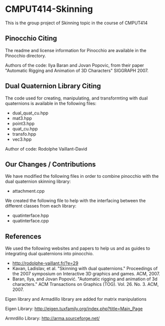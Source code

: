 # CMPUT414-Skinning

This is the group project of Skinning topic in the course of CMPUT414

## Pinocchio Citing

The readme and license information for Pinocchio are available in the 
Pinocchio directory.

Authors of the code: Ilya Baran and Jovan Popovic, from their paper
"Automatic Rigging and Animation of 3D Characters" SIGGRAPH 2007.

## Dual Quaternion Library Citing

The code used for creating, manipulating, and transformting with dual 
quaternions is available in the following files:
* dual_quat_cu.hpp
* mat3.hpp
* point3.hpp
* quat_cu.hpp
* transfo.hpp
* vec3.hpp 

Author of code: Rodolphe Vaillant-David

## Our Changes / Contributions

We have modified the following files in order to combine pinocchio with
the dual quaternion skinning library:
* attachment.cpp

We created the following file to help with the interfacing between the 
different classes from each library:
* quatinterface.hpp
* quatinterface.cpp

## References

We used the following websites and papers to help us and as guides to 
integrating dual quaternions into pinocchio.
* http://rodolphe-vaillant.fr/?e=29
* Kavan, Ladislav, et al. "Skinning with dual quaternions." Proceedings of the
  2007 symposium on Interactive 3D graphics and games. ACM, 2007.
* Baran, Ilya, and Jovan Popović. "Automatic rigging and animation of 3d
  characters." ACM Transactions on Graphics (TOG). Vol. 26. No. 3. ACM, 2007. 

Eigen library and Armadillo library are added for matrix manipulations

Eigen Library: http://eigen.tuxfamily.org/index.php?title=Main_Page

Armrdillo Library: http://arma.sourceforge.net/
